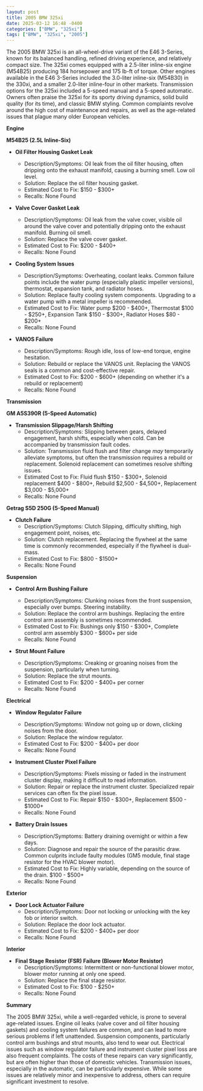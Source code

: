 ```yaml
---
layout: post
title: 2005 BMW 325xi
date: 2025-03-12 16:48 -0400
categories: ["BMW", "325xi"]
tags: ["BMW", "325xi", "2005"]
---
```

The 2005 BMW 325xi is an all-wheel-drive variant of the E46 3-Series, known for its balanced handling, refined driving experience, and relatively compact size. The 325xi comes equipped with a 2.5-liter inline-six engine (M54B25) producing 184 horsepower and 175 lb-ft of torque. Other engines available in the E46 3-Series included the 3.0-liter inline-six (M54B30) in the 330xi, and a smaller 2.0-liter inline-four in other markets. Transmission options for the 325xi included a 5-speed manual and a 5-speed automatic. Owners often praise the 325xi for its sporty driving dynamics, solid build quality (for its time), and classic BMW styling. Common complaints revolve around the high cost of maintenance and repairs, as well as the age-related issues that plague many older European vehicles.

**Engine**

**M54B25 (2.5L Inline-Six)**

*   **Oil Filter Housing Gasket Leak**
    *   Description/Symptoms: Oil leak from the oil filter housing, often dripping onto the exhaust manifold, causing a burning smell. Low oil level.
    *   Solution: Replace the oil filter housing gasket.
    *   Estimated Cost to Fix: $150 - $300+
    *   Recalls: None Found

*   **Valve Cover Gasket Leak**
    *   Description/Symptoms: Oil leak from the valve cover, visible oil around the valve cover and potentially dripping onto the exhaust manifold. Burning oil smell.
    *   Solution: Replace the valve cover gasket.
    *   Estimated Cost to Fix: $200 - $400+
    *   Recalls: None Found

*   **Cooling System Issues**
    *   Description/Symptoms: Overheating, coolant leaks. Common failure points include the water pump (especially plastic impeller versions), thermostat, expansion tank, and radiator hoses.
    *   Solution: Replace faulty cooling system components. Upgrading to a water pump with a metal impeller is recommended.
    *   Estimated Cost to Fix: Water pump $200 - $400+, Thermostat $100 - $250+, Expansion Tank $150 - $300+, Radiator Hoses $80 - $200+
    *   Recalls: None Found

*   **VANOS Failure**
    *   Description/Symptoms: Rough idle, loss of low-end torque, engine hesitation.
    *   Solution: Rebuild or replace the VANOS unit. Replacing the VANOS seals is a common and cost-effective repair.
    *   Estimated Cost to Fix: $200 - $600+ (depending on whether it's a rebuild or replacement)
    *   Recalls: None Found

**Transmission**

**GM A5S390R (5-Speed Automatic)**

*   **Transmission Slippage/Harsh Shifting**
    *   Description/Symptoms: Slipping between gears, delayed engagement, harsh shifts, especially when cold. Can be accompanied by transmission fault codes.
    *   Solution: Transmission fluid flush and filter change *may* temporarily alleviate symptoms, but often the transmission requires a rebuild or replacement. Solenoid replacement can sometimes resolve shifting issues.
    *   Estimated Cost to Fix: Fluid flush $150 - $300+, Solenoid replacement $400 - $800+, Rebuild $2,500 - $4,500+, Replacement $3,000 - $5,000+
    *   Recalls: None Found

**Getrag S5D 250G (5-Speed Manual)**

*   **Clutch Failure**
    * Description/Symptoms: Clutch Slipping, difficulty shifting, high engagement point, noises, etc.
    * Solution: Clutch replacement. Replacing the flywheel at the same time is commonly recommended, especially if the flywheel is dual-mass.
    * Estimated Cost to Fix: $800 - $1500+
    * Recalls: None Found

**Suspension**

*   **Control Arm Bushing Failure**
    *   Description/Symptoms: Clunking noises from the front suspension, especially over bumps. Steering instability.
    *   Solution: Replace the control arm bushings. Replacing the entire control arm assembly is sometimes recommended.
    *   Estimated Cost to Fix: Bushings only $150 - $300+, Complete control arm assembly $300 - $600+ per side
    *   Recalls: None Found

*   **Strut Mount Failure**
    *   Description/Symptoms: Creaking or groaning noises from the suspension, particularly when turning.
    *   Solution: Replace the strut mounts.
    *   Estimated Cost to Fix: $200 - $400+ per corner
    *   Recalls: None Found

**Electrical**

*   **Window Regulator Failure**
    *   Description/Symptoms: Window not going up or down, clicking noises from the door.
    *   Solution: Replace the window regulator.
    *   Estimated Cost to Fix: $200 - $400+ per door
    *   Recalls: None Found

*   **Instrument Cluster Pixel Failure**
    *   Description/Symptoms: Pixels missing or faded in the instrument cluster display, making it difficult to read information.
    *   Solution: Repair or replace the instrument cluster. Specialized repair services can often fix the pixel issue.
    *   Estimated Cost to Fix: Repair $150 - $300+, Replacement $500 - $1000+
    *   Recalls: None Found

*   **Battery Drain Issues**
    *   Description/Symptoms: Battery draining overnight or within a few days.
    *   Solution: Diagnose and repair the source of the parasitic draw. Common culprits include faulty modules (GM5 module, final stage resistor for the HVAC blower motor).
    *   Estimated Cost to Fix: Highly variable, depending on the source of the drain. $100 - $500+
    *   Recalls: None Found

**Exterior**

*   **Door Lock Actuator Failure**
    *   Description/Symptoms: Door not locking or unlocking with the key fob or interior switch.
    *   Solution: Replace the door lock actuator.
    *   Estimated Cost to Fix: $200 - $400+ per door
    *   Recalls: None Found

**Interior**

*   **Final Stage Resistor (FSR) Failure (Blower Motor Resistor)**
    *   Description/Symptoms: Intermittent or non-functional blower motor, blower motor running at only one speed.
    *   Solution: Replace the final stage resistor.
    *   Estimated Cost to Fix: $100 - $250+
    *   Recalls: None Found

**Summary**

The 2005 BMW 325xi, while a well-regarded vehicle, is prone to several age-related issues. Engine oil leaks (valve cover and oil filter housing gaskets) and cooling system failures are common, and can lead to more serious problems if left unattended. Suspension components, particularly control arm bushings and strut mounts, also tend to wear out. Electrical issues such as window regulator failure and instrument cluster pixel loss are also frequent complaints. The costs of these repairs can vary significantly, but are often higher than those of domestic vehicles. Transmission issues, especially in the automatic, can be particularly expensive. While some issues are relatively minor and inexpensive to address, others can require significant investment to resolve.

